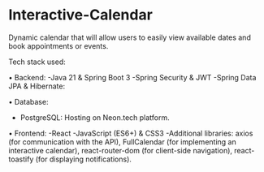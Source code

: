 # Interactive-Calendar

Dynamic calendar that will allow users to easily view available dates and book appointments or events.

Tech stack used:

• Backend:
-Java 21 & Spring Boot 3
-Spring Security & JWT
-Spring Data JPA & Hibernate: 

• Database:
- PostgreSQL: Hosting on Neon.tech platform.

• Frontend:
-React 
-JavaScript (ES6+) & CSS3
-Additional libraries: axios (for communication with the API), FullCalendar (for implementing an interactive calendar), react-router-dom (for client-side navigation), react-toastify (for displaying notifications).
